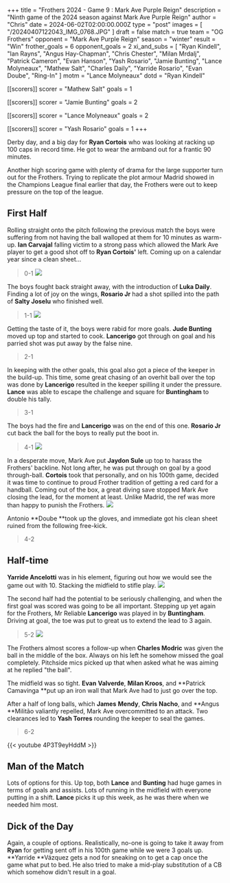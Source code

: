 +++
title = "Frothers 2024 - Game 9 : Mark Ave Purple Reign"
description = "Ninth game of the 2024 season against Mark Ave Purple Reign"
author = "Chris"
date = 2024-06-02T02:00:00.000Z
type = "post"
images = [ "/20240407122043_IMG_0768.JPG" ]
draft = false
match = true
team = "OG Frothers"
opponent = "Mark Ave Purple Reign"
season = "winter"
result = "Win"
frother_goals = 6
opponent_goals = 2
xi_and_subs = [
  "Ryan Kindell",
  "Ian Rayns",
  "Angus Hay-Chapman",
  "Chris Chester",
  "Milan Mrdalj",
  "Patrick Cameron",
  "Evan Hanson",
  "Yash Rosario",
  "Jamie Bunting",
  "Lance Molyneaux",
  "Mathew Salt",
  "Charles Daily",
  "Yarride Rosario",
  "Evan Doube",
  "Ring-In"
]
motm = "Lance Molyneaux"
dotd = "Ryan Kindell"

[[scorers]]
scorer = "Mathew Salt"
goals = 1

[[scorers]]
scorer = "Jamie Bunting"
goals = 2

[[scorers]]
scorer = "Lance Molyneaux"
goals = 2

[[scorers]]
scorer = "Yash Rosario"
goals = 1
+++

Derby day, and a big day for **Ryan Cortois** who was looking at racking up 100 caps in record time. He got to wear the armband out for a frantic 90 minutes.

Another high scoring game with plenty of drama for the large supporter turn out for the Frothers. Trying to replicate the plot armour Madrid showed in the Champions League final earlier that day, the Frothers were out to keep pressure on the top of the league.

## First Half

Rolling straight onto the pitch following the previous match the boys were suffering from not having the ball walloped at them for 10 minutes as warm-up. **Ian Carvajal** falling victim to a strong pass which allowed the Mark Ave player to get a good shot off to **Ryan Cortois'** left. Coming up on a calendar year since a clean sheet...

> 0-1
> ![](https://media.giphy.com/media/cX8mlpd3lvkcg/giphy.gif?cid=790b76118n460ekw0d6sp2baewdscyg5rgoaidxizkec5u20\&ep=v1_gifs_search\&rid=giphy.gif\&ct=g)

The boys fought back straight away, with the introduction of **Luka Daily**. Finding a lot of joy on the wings, **Rosario Jr** had a shot spilled into the path of **Salty Joselu** who finished well.

> 1-1
> ![](https://media.giphy.com/media/BZZreqqXzjqYbn1fve/giphy.gif?cid=790b76110oxe965dzn2r3dyo5njlfmgbncaghekxxaklkvew\&ep=v1_gifs_search\&rid=giphy.gif\&ct=g)

Getting the taste of it, the boys were rabid for more goals. **Jude Bunting** moved up top and started to cook. **Lancerigo** got through on goal and his parried shot was put away by the false nine.

> 2-1

In keeping with the other goals, this goal also got a piece of the keeper in the build-up. This time, some great chasing of an overhit ball over the top was done by **Lancerigo** resulted in the keeper spilling it under the pressure. **Lance** was able to escape the challenge and square for **Buntingham** to double his tally.

> 3-1

The boys had the fire and **Lancerigo** was on the end of this one. **Rosario Jr** cut back the ball for the boys to really put the boot in.

> 4-1
> ![](https://media.giphy.com/media/l2YWFa6eZTpSA3P8s/giphy.gif?cid=790b7611ps2n5wifle2brmzy439v2pnnvlwnfxw9kf6gi36e\&ep=v1_gifs_search\&rid=giphy.gif\&ct=g)

In a desperate move, Mark Ave put **Jaydon Sule** up top to harass the Frothers' backline. Not long after, he was put through on goal by a good through-ball. **Cortois** took that personally, and on his 100th game, decided it was time to continue to proud Frother tradition of getting a red card for a handball. Coming out of the box, a great diving save stopped Mark Ave closing the lead, for the moment at least. Unlike Madrid, the ref was more than happy to punish the Frothers.
![](https://media.giphy.com/media/94V2dcJFe9eZSykJdp/giphy.gif?cid=790b76119cdej8y3jvtx7e9bf91cr1g3ie8tdzexjs2ej9da\&ep=v1_gifs_search\&rid=giphy.gif\&ct=g)

Antonio **Doube **took up the gloves, and immediate got his clean sheet ruined from the following free-kick.

> 4-2

## Half-time

**Yarride Ancelotti** was in his element, figuring out how we would see the game out with 10. Stacking the midfield to stifle play.
![](https://media.giphy.com/media/febzgZfQrdU2ahhyeT/giphy.gif?cid=790b7611jm05a5uo55xkyoaekba3thoxebjmabaz3nakd6bm\&ep=v1_gifs_search\&rid=giphy.gif\&ct=g)

The second half had the potential to be seriously challenging, and when the first goal was scored was going to be all important. Stepping up yet again for the Frothers, Mr Reliable **Lancerigo** was played in by **Buntingham**. Driving at goal, the toe was put to great us to extend the lead to 3 again.

> 5-2
> ![](https://media.giphy.com/media/RHIqxkQORgZK52aPyg/giphy.gif?cid=ecf05e47xkdf18jhubzm06sivlhtoy4p6btpmyotnpiouay5\&ep=v1_gifs_search\&rid=giphy.gif\&ct=g)

The Frothers almost scores a follow-up when **Charles Modric** was given the ball in the middle of the box. Always on his left he somehow missed the goal completely. Pitchside mics picked up that when asked what he was aiming at he replied "the ball".

The midfield was so tight. **Evan** **Valverde**, **Milan Kroos**, and **Patrick Camavinga **put up an iron wall that Mark Ave had to just go over the top.

After a half of long balls, which **James** **Mendy**, **Chris Nacho**, and **Angus **Militão valiantly repelled, Mark Ave overcommitted to an attack. Two clearances led to **Yash Torres** rounding the keeper to seal the games.

> 6-2

{{\< youtube 4P3T9eyHddM >}}

## Man of the Match

Lots of options for this. Up top, both **Lance** and **Bunting** had huge games in terms of goals and assists. Lots of running in the midfield with everyone putting in a shift. **Lance** picks it up this week, as he was there when we needed him most.

## Dick of the Day

Again, a couple of options. Realistically, no-one is going to take it away from **Ryan** for getting sent off in his 100th game while we were 3 goals up. **Yarride **Vázquez gets a nod for sneaking on to get a cap once the game what put to bed. He also tried to make a mid-play substitution of a CB which somehow didn't result in a goal.
